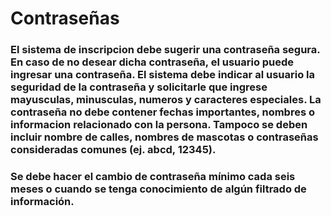 # Contraseñas

### El sistema de inscripcion debe sugerir una contraseña segura. En caso de no desear dicha contraseña, el usuario puede ingresar una contraseña. El sistema debe indicar al usuario la seguridad de la contraseña y solicitarle que ingrese mayusculas, minusculas, numeros y caracteres especiales. La contraseña no debe contener fechas importantes, nombres o informacion relacionado con la persona. Tampoco se deben incluir nombre de calles, nombres de mascotas o contraseñas consideradas comunes (ej. abcd, 12345). 

### Se debe hacer el cambio de contraseña mínimo cada seis meses o cuando se tenga conocimiento de algún filtrado de información.  
